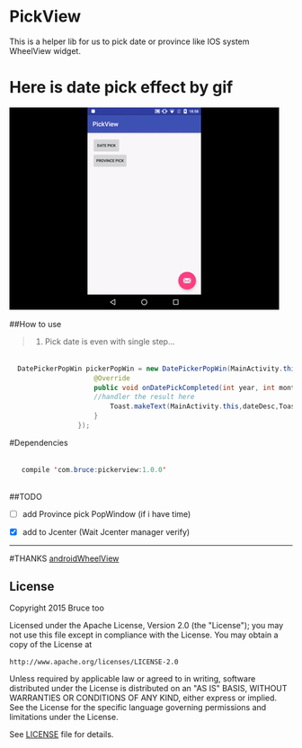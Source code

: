 
# PickView
This is a helper lib for us to pick date or province like IOS system 
WheelView widget.

# Here is date pick effect by gif

![picker](./datepick.gif)

##How to use
> 1. Pick date is even with single step...

  ```java
      
    DatePickerPopWin pickerPopWin = new DatePickerPopWin(MainActivity.this, new DatePickerPopWin.OnDatePickedListener() {
                       @Override
                       public void onDatePickCompleted(int year, int month, int day, String dateDesc) {
                       //handler the result here
                           Toast.makeText(MainActivity.this,dateDesc,Toast.LENGTH_SHORT).show();
                       }
                   });
  
  ```

#Dependencies

```java 

   compile 'com.bruce:pickerview:1.0.0'
 
```

##TODO

- [ ] add Province pick PopWindow (if i have time)

- [x] add to Jcenter (Wait Jcenter manager verify)

------

#THANKS
 [androidWheelView](https://github.com/weidongjian/androidWheelView) 
 
## License

Copyright 2015 Bruce too

Licensed under the Apache License, Version 2.0 (the "License");
you may not use this file except in compliance with the License.
You may obtain a copy of the License at

    http://www.apache.org/licenses/LICENSE-2.0

Unless required by applicable law or agreed to in writing, software
distributed under the License is distributed on an "AS IS" BASIS,
WITHOUT WARRANTIES OR CONDITIONS OF ANY KIND, either express or implied.
See the License for the specific language governing permissions and
limitations under the License.

See [LICENSE](LICENSE) file for details.